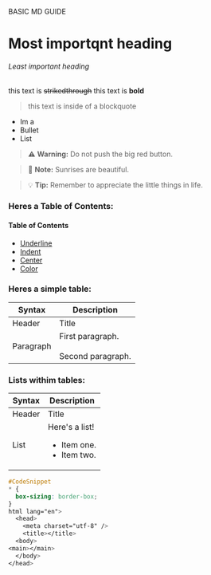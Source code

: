  BASIC MD GUIDE 
# Most importqnt heading
###### Least important heading
this text is ~~strikedthrough~~
this text is **bold**
>this text is inside of a blockquote
- Im a
- Bullet
- List
> :warning: **Warning:** Do not push the big red button.

> :memo: **Note:** Sunrises are beautiful.

> :bulb: **Tip:** Remember to appreciate the little things in life.
### Heres a Table of Contents:
#### Table of Contents

- [Underline](#underline)
- [Indent](#indent)
- [Center](#center)
- [Color](#color)

### Heres a simple table:
| Syntax      | Description |
| ----------- | ----------- |
| Header      | Title |
| Paragraph   | First paragraph. <br><br> Second paragraph. 

### Lists withim tables: 
| Syntax      | Description |
| ----------- | ----------- |
| Header      | Title |
| List        | Here's a list! <ul><li>Item one.</li><li>Item two.</li></ul> |
````css
#CodeSnippet
* {
  box-sizing: border-box;
}
html lang="en">
  <head>
    <meta charset="utf-8" />
    <title></title>
  <body>
<main></main>
  </body>
</head>
````


